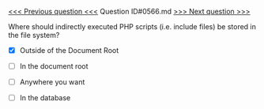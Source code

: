 [<<< Previous question <<<](0565.md)  Question ID#0566.md  [>>> Next question >>>](0567.md) 

Where should indirectly executed PHP scripts (i.e. include files) be stored in the file system?




- [x]  Outside of the Document Root

- [ ]  In the document root

- [ ]  Anywhere you want

- [ ]  In the database

